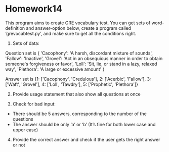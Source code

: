 # Homework14

This program aims to create GRE vocabulary test. You can get sets of word-definition and answer-option below, create a program called ‘grevocabtest.py’, and make sure to get all the conditions right.

1. Sets of data:

Question set is {
'Cacophony': 'A harsh, discordant mixture of sounds',
'Fallow': 'Inactive',
'Grovel': 'Act in an obsequious manner in order to obtain someone\'s forgiveness or favor',
'Loll': 'Sit, lie, or stand in a lazy, relaxed way',
'Plethora': 'A large or excessive amount'
}

Answer set is {1: ['Cacophony', 'Credulous'],
            2: ['Acerbic', 'Fallow'],
            3: ['Waft', 'Grovel'],
            4: ['Loll', 'Tawdry'],
            5: ['Prophetic', 'Plethora']}

2. Provide usage statement that also show all questions at once

3. Check for bad input:
- There should be 5 answers, corresponding to the number of the questions
- The answer should be only ‘a’ or ‘b’ (It’s fine for both lower case and upper case)

4. Provide the correct answer and check if the user gets the right answer or not
